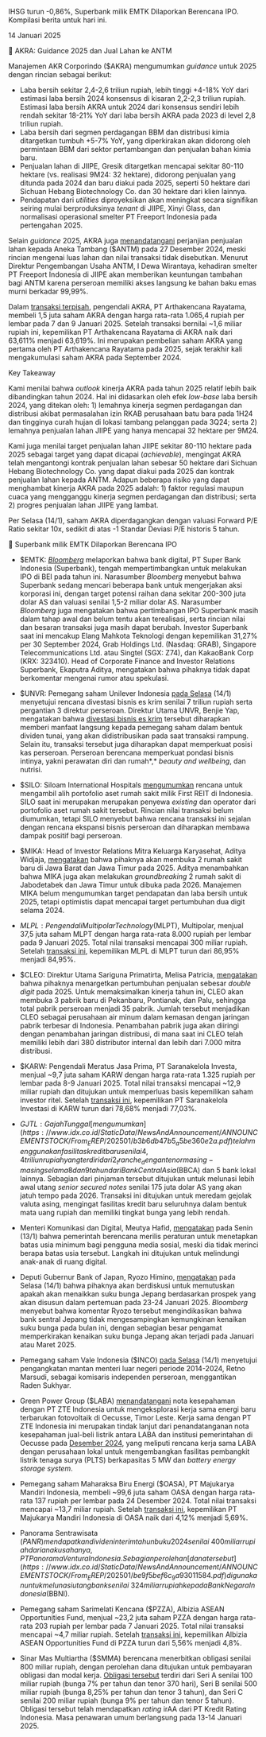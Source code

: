IHSG turun -0,86%, Superbank milik EMTK Dilaporkan Berencana IPO. Kompilasi berita untuk hari ini.

14 Januari 2025

🎯 AKRA: Guidance 2025 dan Jual Lahan ke ANTM

Manajemen AKR Corporindo ($AKRA) mengumumkan _guidance_ untuk 2025 dengan rincian sebagai berikut:

- Laba bersih sekitar 2,4-2,6 triliun rupiah, lebih tinggi +4-18% YoY dari estimasi laba bersih 2024 konsensus di kisaran 2,2-2,3 triliun rupiah. Estimasi laba bersih AKRA untuk 2024 dari konsensus sendiri lebih rendah sekitar 18-21% YoY dari laba bersih AKRA pada 2023 di level 2,8 triliun rupiah.
- Laba bersih dari segmen perdagangan BBM dan distribusi kimia ditargetkan tumbuh +5-7% YoY, yang diperkirakan akan didorong oleh permintaan BBM dari sektor pertambangan dan penjualan bahan kimia baru.
- Penjualan lahan di JIIPE, Gresik ditargetkan mencapai sekitar 80-110 hektare (vs. realisasi 9M24: 32 hektare), didorong penjualan yang ditunda pada 2024 dan baru diakui pada 2025, seperti 50 hektare dari Sichuan Hebang Biotechnology Co. dan 30 hektare dari klien lainnya.
- Pendapatan dari _utilities_ diproyeksikan akan meningkat secara signifikan seiring mulai berproduksinya _tenant_ di JIIPE, Xinyi Glass, dan normalisasi operasional smelter PT Freeport Indonesia pada pertengahan 2025.

Selain _guidance_ 2025, AKRA juga [menandatangani](https://www.idx.co.id/StaticData/NewsAndAnnouncement/ANNOUNCEMENTSTOCK/From_EREP/202501/fcb4e0d70e_1bc30431e1.pdf) perjanjian penjualan lahan kepada Aneka Tambang ($ANTM) pada 27 Desember 2024, meski rincian mengenai luas lahan dan nilai transaksi tidak disebutkan. Menurut Direktur Pengembangan Usaha ANTM, I Dewa Wirantaya, kehadiran smelter PT Freeport Indonesia di JIIPE akan memberikan keuntungan tambahan bagi ANTM karena perseroan memiliki akses langsung ke bahan baku emas murni berkadar 99,99%.

Dalam [transaksi terpisah](https://www.idx.co.id/StaticData/NewsAndAnnouncement/ANNOUNCEMENTSTOCK/From_EREP/202501/46d7fba9e1_da0b2f1cee.pdf), pengendali AKRA, PT Arthakencana Rayatama, membeli 1,5 juta saham AKRA dengan harga rata-rata 1.065,4 rupiah per lembar pada 7 dan 9 Januari 2025. Setelah transaksi bernilai ~1,6 miliar rupiah ini, kepemilikan PT Arthakencana Rayatama di AKRA naik dari 63,611% menjadi 63,619%. Ini merupakan pembelian saham AKRA yang pertama oleh PT Arthakencana Rayatama pada 2025, sejak terakhir kali mengakumulasi saham AKRA pada September 2024.

Key Takeaway

Kami menilai bahwa _outlook_ kinerja AKRA pada tahun 2025 relatif lebih baik dibandingkan tahun 2024. Hal ini didasarkan oleh efek _low-base_ laba bersih 2024, yang ditekan oleh: 1) lemahnya kinerja segmen perdagangan dan distribusi akibat permasalahan izin RKAB perusahaan batu bara pada 1H24 dan tingginya curah hujan di lokasi tambang pelanggan pada 3Q24; serta 2) lemahnya penjualan lahan JIIPE yang hanya mencapai 32 hektare per 9M24.

Kami juga menilai target penjualan lahan JIIPE sekitar 80-110 hektare pada 2025 sebagai target yang dapat dicapai (_achievable_), mengingat AKRA telah mengantongi kontrak penjualan lahan sebesar 50 hektare dari Sichuan Hebang Biotechnology Co. yang dapat diakui pada 2025 dan kontrak penjualan lahan kepada ANTM. Adapun beberapa risiko yang dapat menghambat kinerja AKRA pada 2025 adalah: 1) faktor regulasi maupun cuaca yang mengganggu kinerja segmen perdagangan dan distribusi; serta 2) progres penjualan lahan JIIPE yang lambat.

Per Selasa (14/1), saham AKRA diperdagangkan dengan valuasi Forward P/E Ratio sekitar 10x, sedikit di atas -1 Standar Deviasi P/E historis 5 tahun.

💪 Superbank milik EMTK Dilaporkan Berencana IPO

- $EMTK: _[Bloomberg](https://www.bloomberg.com/news/articles/2025-01-14/grab-backed-super-bank-is-said-to-consider-jakarta-ipo-this-year)_ melaporkan bahwa bank digital, PT Super Bank Indonesia (Superbank), tengah mempertimbangkan untuk melakukan IPO di BEI pada tahun ini. Narasumber _Bloomberg_ menyebut bahwa Superbank sedang mencari beberapa bank untuk mengerjakan aksi korporasi ini, dengan target potensi raihan dana sekitar 200-300 juta dolar AS dan valuasi senilai 1,5-2 miliar dolar AS. Narasumber _Bloomberg_ juga mengatakan bahwa pertimbangan IPO Superbank masih dalam tahap awal dan belum tentu akan terealisasi, serta rincian nilai dan besaran transaksi juga masih dapat berubah. Investor Superbank saat ini mencakup Elang Mahkota Teknologi dengan kepemilikan 31,27% per 30 September 2024, Grab Holdings Ltd. (Nasdaq: GRAB), Singapore Telecommunications Ltd. atau Singtel (SGX: Z74), dan KakaoBank Corp (KRX: 323410). Head of Corporate Finance and Investor Relations Superbank, Ekaputra Aditya, mengatakan bahwa pihaknya tidak dapat berkomentar mengenai rumor atau spekulasi.
- $UNVR: Pemegang saham Unilever Indonesia [pada Selasa](https://market.bisnis.com/read/20250114/192/1831601/rupslb-unilever-unvr-setujui-lepas-bisnis-es-krim-angkat-3-direktur-baru) (14/1) menyetujui rencana divestasi bisnis es krim senilai 7 triliun rupiah serta pergantian 3 direktur perseroan. Direktur Utama UNVR, Benjie Yap, mengatakan bahwa [divestasi bisnis es krim](https://stockbit.com/post/16638355) tersebut diharapkan memberi manfaat langsung kepada pemegang saham dalam bentuk dividen tunai, yang akan didistribusikan pada saat transaksi rampung. Selain itu, transaksi tersebut juga diharapkan dapat memperkuat posisi kas perseroan. Perseroan berencana memperkuat pondasi bisnis intinya, yakni perawatan diri dan rumah*,* _beauty and wellbeing_, dan nutrisi.
- $SILO: Siloam International Hospitals [mengumumkan](https://www.idx.co.id/StaticData/NewsAndAnnouncement/ANNOUNCEMENTSTOCK/From_EREP/202501/5fb3b419ef_fbb54fa63c.pdf) rencana untuk mengambil alih portofolio aset rumah sakit milik First REIT di Indonesia. SILO saat ini merupakan merupakan penyewa _existing_ dan operator dari portofolio aset rumah sakit tersebut. Rincian nilai transaksi belum diumumkan, tetapi SILO menyebut bahwa rencana transaksi ini sejalan dengan rencana ekspansi bisnis perseroan dan diharapkan membawa dampak positif bagi perseroan.
- $MIKA: Head of Investor Relations Mitra Keluarga Karyasehat, Aditya Widjaja, [mengatakan](https://industri.kontan.co.id/news/mitra-keluarga-karyasehat-mika-akan-buka-2-rumah-sakit-tahun-ini) bahwa pihaknya akan membuka 2 rumah sakit baru di Jawa Barat dan Jawa Timur pada 2025. Aditya menambahkan bahwa MIKA juga akan melakukan _groundbreaking_ 2 rumah sakit di Jabodetabek dan Jawa Timur untuk dibuka pada 2026. Manajemen MIKA belum mengumumkan target pendapatan dan laba bersih untuk 2025, tetapi optimistis dapat mencapai target pertumbuhan dua digit selama 2024.
- $MLPL: Pengendali Multipolar Technology ($MLPT), Multipolar, menjual 37,5 juta saham MLPT dengan harga rata-rata 8.000 rupiah per lembar pada 9 Januari 2025. Total nilai transaksi mencapai 300 miliar rupiah. Setelah [transaksi ini](https://www.idx.co.id/StaticData/NewsAndAnnouncement/ANNOUNCEMENTSTOCK/From_EREP/202501/c2a26c2ad3_286734469c.pdf), kepemilikan MLPL di MLPT turun dari 86,95% menjadi 84,95%.
- $CLEO: Direktur Utama Sariguna Primatirta, Melisa Patricia, [mengatakan](https://www.idxchannel.com/market-news/tambah-tiga-pabrik-cleo-bidik-penjualan-naik-double-digit-di-2025/all) bahwa pihaknya menargetkan pertumbuhan penjualan sebesar _double digit_ pada 2025. Untuk memaksimalkan kinerja tahun ini, CLEO akan membuka 3 pabrik baru di Pekanbaru, Pontianak, dan Palu, sehingga total pabrik perseroan menjadi 35 pabrik. Jumlah tersebut menjadikan CLEO sebagai perusahaan air minum dalam kemasan dengan jaringan pabrik terbesar di Indonesia. Penambahan pabrik juga akan diiringi dengan penambahan jaringan distribusi, di mana saat ini CLEO telah memiliki lebih dari 380 distributor internal dan lebih dari 7.000 mitra distribusi.
- $KARW: Pengendali Meratus Jasa Prima, PT Saranakelola Investa, menjual ~9,7 juta saham KARW dengan harga rata-rata 1.325 rupiah per lembar pada 8-9 Januari 2025. Total nilai transaksi mencapai ~12,9 miliar rupiah dan ditujukan untuk memperluas basis kepemilikan saham investor ritel. Setelah [transaksi ini](https://www.idx.co.id/StaticData/NewsAndAnnouncement/ANNOUNCEMENTSTOCK/From_EREP/202501/af27c51b3e_8bf243503f.pdf), kepemilikan PT Saranakelola Investasi di KARW turun dari 78,68% menjadi 77,03%.
- $GJTL: Gajah Tunggal [mengumumkan](https://www.idx.co.id/StaticData/NewsAndAnnouncement/ANNOUNCEMENTSTOCK/From_EREP/202501/b3b6db47b5_a5be360e2a.pdf) telah menggunakan fasilitas kredit baru senilai 4,4 triliun rupiah yang terdiri dari 2 _tranche_ dengan tenor masing-masing selama 8 dan 9 tahun dari Bank Central Asia ($BBCA) dan 5 bank lokal lainnya. Sebagian dari pinjaman tersebut ditujukan untuk melunasi lebih awal utang _senior secured notes_ senilai 175 juta dolar AS yang akan jatuh tempo pada 2026. Transaksi ini ditujukan untuk meredam gejolak valuta asing, mengingat fasilitas kredit baru seluruhnya dalam bentuk mata uang rupiah dan memiliki tingkat bunga yang lebih rendah.

- Menteri Komunikasi dan Digital, Meutya Hafid, [mengatakan](https://www.reuters.com/world/asia-pacific/indonesia-planning-minimum-age-limit-social-media-users-minister-says-2025-01-14/) pada Senin (13/1) bahwa pemerintah berencana merilis peraturan untuk menetapkan batas usia minimum bagi pengguna media sosial, meski dia tidak merinci berapa batas usia tersebut. Langkah ini ditujukan untuk melindungi anak-anak di ruang digital.
- Deputi Gubernur Bank of Japan, Ryozo Himino, [mengatakan](https://www.bloomberg.com/news/articles/2025-01-14/boj-deputy-chief-says-will-raise-rate-if-outlook-is-realized) pada Selasa (14/1) bahwa pihaknya akan berdiskusi untuk memutuskan apakah akan menaikkan suku bunga Jepang berdasarkan prospek yang akan disusun dalam pertemuan pada 23-24 Januari 2025. _Bloomberg_ menyebut bahwa komentar Ryozo tersebut mengindikasikan bahwa bank sentral Jepang tidak mengesampingkan kemungkinan kenaikan suku bunga pada bulan ini, dengan sebagian besar pengamat memperkirakan kenaikan suku bunga Jepang akan terjadi pada Januari atau Maret 2025.
- Pemegang saham Vale Indonesia ($INCO) [pada Selasa](https://money.kompas.com/read/2025/01/14/141209926/retno-marsudi-resmi-jadi-komisaris-independen-pt-vale-indonesia) (14/1) menyetujui pengangkatan mantan menteri luar negeri periode 2014-2024, Retno Marsudi, sebagai komisaris independen perseroan, menggantikan Raden Sukhyar.
- Green Power Group ($LABA) [menandatangani](https://www.idx.co.id/StaticData/NewsAndAnnouncement/ANNOUNCEMENTSTOCK/From_EREP/202501/d4ece3ffde_95b6d1c76e.pdf) nota kesepahaman dengan PT ZTE Indonesia untuk mengeksplorasi kerja sama energi baru terbarukan fotovoltaik di Oecusse, Timor Leste. Kerja sama dengan PT ZTE Indonesia ini merupakan tindak lanjut dari penandatanganan nota kesepahaman jual-beli listrik antara LABA dan institusi pemerintahan di Oecusse pada [Desember 2024](https://www.idx.co.id/StaticData/NewsAndAnnouncement/ANNOUNCEMENTSTOCK/From_EREP/202412/8f1665fdeb_3199549c2e.pdf), yang meliputi rencana kerja sama LABA dengan perusahaan lokal untuk mengembangkan fasilitas pembangkit listrik tenaga surya (PLTS) berkapasitas 5 MW dan _battery energy storage system_.
- Pemegang saham Maharaksa Biru Energi ($OASA), PT Majukarya Mandiri Indonesia, membeli ~99,6 juta saham OASA dengan harga rata-rata 137 rupiah per lembar pada 24 Desember 2024. Total nilai transaksi mencapai ~13,7 miliar rupiah. Setelah [transaksi ini](https://www.idx.co.id/StaticData/NewsAndAnnouncement/ANNOUNCEMENTSTOCK/From_EREP/202501/1e624fabb2_69133ffaba.pdf), kepemilikan PT Majukarya Mandiri Indonesia di OASA naik dari 4,12% menjadi 5,69%.
- Panorama Sentrawisata ($PANR) mendapatkan dividen interim tahun buku 2024 senilai ~400 miliar rupiah dari anak usahanya, PT Panorama Ventura Indonesia. Sebagian perolehan [dana tersebut](https://www.idx.co.id/StaticData/NewsAndAnnouncement/ANNOUNCEMENTSTOCK/From_EREP/202501/be9f5bef6c_9a93011584.pdf) digunakan untuk melunasi utang bank senilai ~324 miliar rupiah kepada Bank Negara Indonesia ($BBNI).
- Pemegang saham Sarimelati Kencana ($PZZA), Albizia ASEAN Opportunities Fund, menjual ~23,2 juta saham PZZA dengan harga rata-rata 203 rupiah per lembar pada 7 Januari 2025. Total nilai transaksi mencapai ~4,7 miliar rupiah. Setelah [transaksi ini](https://www.idx.co.id/StaticData/NewsAndAnnouncement/ANNOUNCEMENTSTOCK/From_EREP/202501/9711dc7c22_6a0b112647.pdf), kepemilikan Albizia ASEAN Opportunities Fund di PZZA turun dari 5,56% menjadi 4,8%.
- Sinar Mas Multiartha ($SMMA) berencana menerbitkan obligasi senilai 800 miliar rupiah, dengan perolehan dana ditujukan untuk pembayaran obligasi dan modal kerja. [Obligasi tersebut](https://www.idx.co.id/StaticData/NewsAndAnnouncement/ANNOUNCEMENTSTOCK/From_EREP/202501/7d8080d1b0_2c8b3059a7.pdf) terdiri dari Seri A senilai 100 miliar rupiah (bunga 7% per tahun dan tenor 370 hari), Seri B senilai 500 miliar rupiah (bunga 8,25% per tahun dan tenor 3 tahun), dan Seri C senilai 200 miliar rupiah (bunga 9% per tahun dan tenor 5 tahun). Obligasi tersebut telah mendapatkan _rating_ irAA dari PT Kredit Rating Indonesia. Masa penawaran umum berlangsung pada 13-14 Januari 2025.
